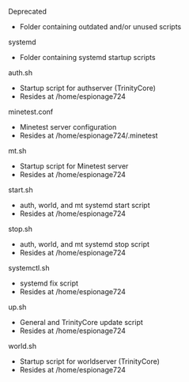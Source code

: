 Deprecated
- Folder containing outdated and/or unused scripts

systemd
- Folder containing systemd startup scripts

auth.sh
- Startup script for authserver (TrinityCore)
- Resides at /home/espionage724

minetest.conf
- Minetest server configuration
- Resides at /home/espionage724/.minetest

mt.sh
- Startup script for Minetest server
- Resides at /home/espionage724

start.sh
- auth, world, and mt systemd start script
- Resides at /home/espionage724

stop.sh
- auth, world, and mt systemd stop script
- Resides at /home/espionage724

systemctl.sh
- systemd fix script
- Resides at /home/espionage724

up.sh
- General and TrinityCore update script
- Resides at /home/espionage724

world.sh
- Startup script for worldserver (TrinityCore)
- Resides at /home/espionage724
